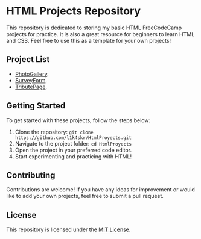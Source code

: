 # HTML Projects Repository

This repository is dedicated to storing my basic HTML FreeCodeCamp projects for practice. It is also a great resource for beginners to learn HTML and CSS. Feel free to use this as a template for your own projects!

## Project List

- [PhotoGallery](./PhotoGallery/index.html).
- [SurveyForm](./SurveyForm/index.html).
- [TributePage](./TributePage/index.html).

## Getting Started

To get started with these projects, follow the steps below:

1. Clone the repository: `git clone https://github.com/l1k4skr/HtmlProyects.git`
2. Navigate to the project folder: `cd HtmlProyects`
3. Open the project in your preferred code editor.
4. Start experimenting and practicing with HTML!

## Contributing

Contributions are welcome! If you have any ideas for improvement or would like to add your own projects, feel free to submit a pull request.

## License

This repository is licensed under the [MIT License](LICENSE).
